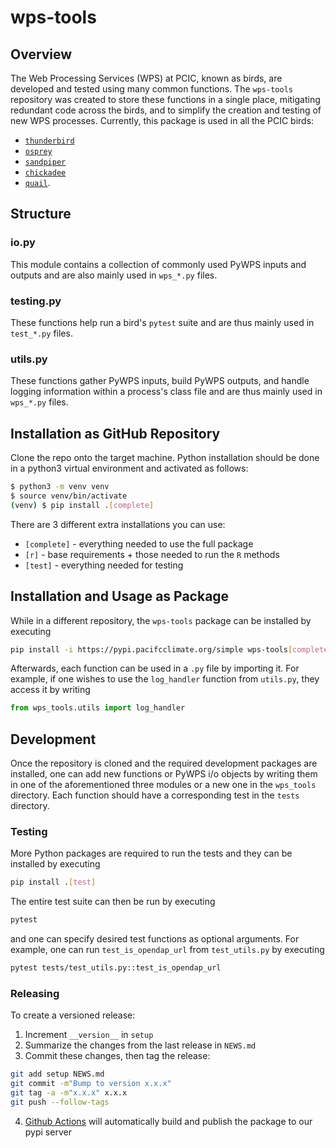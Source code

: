 # wps-tools

## Overview

The Web Processing Services (WPS) at PCIC, known as birds, are developed and tested using many common functions. The `wps-tools` repository was created to store these functions in a single place, mitigating redundant code across the birds, and to simplify the creation and testing of new WPS processes. Currently, this package is used in all the PCIC birds:
  - [`thunderbird`](https://github.com/pacificclimate/thunderbird)
  - [`osprey`](https://github.com/pacificclimate/osprey)
  - [`sandpiper`](https://github.com/pacificclimate/sandpiper)
  - [`chickadee`](https://github.com/pacificclimate/chickadee)
  - [`quail`](https://github.com/pacificclimate/quail).

## Structure

### io.py

This module contains a collection of commonly used PyWPS inputs and outputs and are also mainly used in `wps_*.py` files.

### testing.py

These functions help run a bird's `pytest` suite and are thus mainly used in `test_*.py` files.

### utils.py

These functions gather PyWPS inputs, build PyWPS outputs, and handle logging information within a process's class file and are thus mainly used in `wps_*.py` files.

## Installation as GitHub Repository

Clone the repo onto the target machine. Python installation should be done in a python3 virtual environment and activated as follows:

```bash
$ python3 -m venv venv
$ source venv/bin/activate
(venv) $ pip install .[complete]
```

There are 3 different extra installations you can use:
 - `[complete]` - everything needed to use the full package
 - `[r]` - base requirements + those needed to run the `R` methods
 - `[test]` - everything needed for testing

## Installation and Usage as Package

While in a different repository, the `wps-tools` package can be installed by executing

```bash
pip install -i https://pypi.pacifcclimate.org/simple wps-tools[complete]
```

Afterwards, each function can be used in a `.py` file by importing it. For example, if one wishes to use the `log_handler` function from `utils.py`, they access it by writing

```python
from wps_tools.utils import log_handler
```

## Development

Once the repository is cloned and the required development packages are installed, one can add new functions or PyWPS i/o objects by writing them in one of the aforementioned three modules or a new one in the `wps_tools` directory. Each function should have a corresponding test in the `tests` directory.

### Testing

More Python packages are required to run the tests and they can be installed by executing

```bash
pip install .[test]
```

The entire test suite can then be run by executing

```bash
pytest
```

and one can specify desired test functions as optional arguments. For example, one can run `test_is_opendap_url` from `test_utils.py` by executing

```bash
pytest tests/test_utils.py::test_is_opendap_url
```

### Releasing

To create a versioned release:

1. Increment `__version__` in `setup`
2. Summarize the changes from the last release in `NEWS.md`
3. Commit these changes, then tag the release:

  ```bash
git add setup NEWS.md
git commit -m"Bump to version x.x.x"
git tag -a -m"x.x.x" x.x.x
git push --follow-tags
  ```
4. [Github Actions](https://github.com/pacificclimate/wps-tools/blob/i16-update-documentation/.github/workflows/pypi-publish.yml) will automatically build and publish the package to our pypi server
